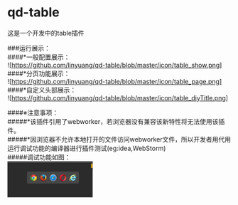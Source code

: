 # qd-table
这是一个开发中的table插件

###运行展示：<br>
####*一般配置展示：<br>
![https://github.com/linyuang/qd-table/blob/master/icon/table_show.png]<br>
####*分页功能展示：<br>
![https://github.com/linyuang/qd-table/blob/master/icon/table_page.png]<br>
####*自定义头部展示：<br>
![https://github.com/linyuang/qd-table/blob/master/icon/table_diyTitle.png]<br>

####※注意事项：<br>
#####*该插件引用了webworker，若浏览器没有兼容该新特性将无法使用该插件。<br>
#####*因浏览器不允许本地打开的文件访问webworker文件，所以开发者用代用运行调试功能的编译器进行插件测试(eg:idea,WebStorm)<br>
#####调试功能如图：<br>
![](https://github.com/linyuang/qd-table/blob/master/icon/icon.png)
